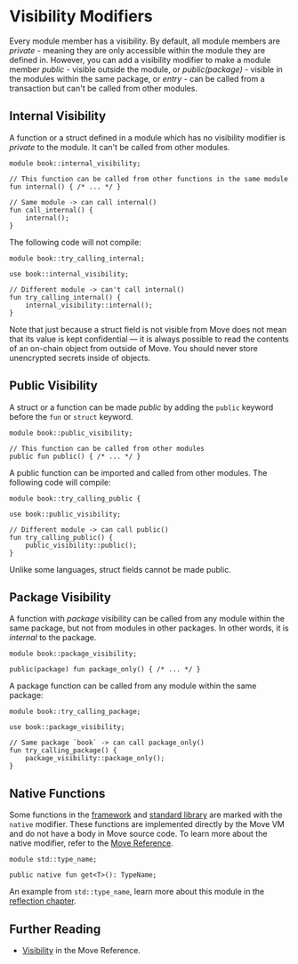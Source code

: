 # Visibility Modifiers

Every module member has a visibility. By default, all module members are _private_ - meaning they
are only accessible within the module they are defined in. However, you can add a visibility
modifier to make a module member _public_ - visible outside the module, or _public(package)_ -
visible in the modules within the same package, or _entry_ - can be called from a transaction but
can't be called from other modules.

## Internal Visibility

A function or a struct defined in a module which has no visibility modifier is _private_ to the
module. It can't be called from other modules.

```move
module book::internal_visibility;

// This function can be called from other functions in the same module
fun internal() { /* ... */ }

// Same module -> can call internal()
fun call_internal() {
    internal();
}
```

The following code will not compile:

<!-- TODO: add failure flag to example -->

```move
module book::try_calling_internal;

use book::internal_visibility;

// Different module -> can't call internal()
fun try_calling_internal() {
    internal_visibility::internal();
}
```

Note that just because a struct field is not visible from Move does not mean that its value is kept
confidential &mdash; it is always possible to read the contents of an on-chain object from outside
of Move. You should never store unencrypted secrets inside of objects.

## Public Visibility

A struct or a function can be made _public_ by adding the `public` keyword before the `fun` or
`struct` keyword.

```move
module book::public_visibility;

// This function can be called from other modules
public fun public() { /* ... */ }
```

A public function can be imported and called from other modules. The following code will compile:

```move
module book::try_calling_public {

use book::public_visibility;

// Different module -> can call public()
fun try_calling_public() {
    public_visibility::public();
}
```

Unlike some languages, struct fields cannot be made public.

## Package Visibility

A function with _package_ visibility can be called from any module within the same package, but not
from modules in other packages. In other words, it is _internal_ to the package.

```move
module book::package_visibility;

public(package) fun package_only() { /* ... */ }
```

A package function can be called from any module within the same package:

```move
module book::try_calling_package;

use book::package_visibility;

// Same package `book` -> can call package_only()
fun try_calling_package() {
    package_visibility::package_only();
}
```

## Native Functions

Some functions in the [framework](./../programmability/sui-framework.md) and
[standard library](./standard-library.md) are marked with the `native` modifier. These functions are
implemented directly by the Move VM and do not have a body in Move source code. To learn more about
the native modifier, refer to the
[Move Reference](/reference/functions.html?highlight=native#native-functions).

```move
module std::type_name;

public native fun get<T>(): TypeName;
```

An example from `std::type_name`, learn more about this module in the
[reflection chapter](./type-reflection.md).

## Further Reading

- [Visibility](/reference/functions.html#visibility) in the Move Reference.
